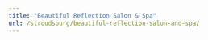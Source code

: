 ```yaml
---
title: "Beautiful Reflection Salon & Spa"
url: /stroudsburg/beautiful-reflection-salon-and-spa/
---
```

